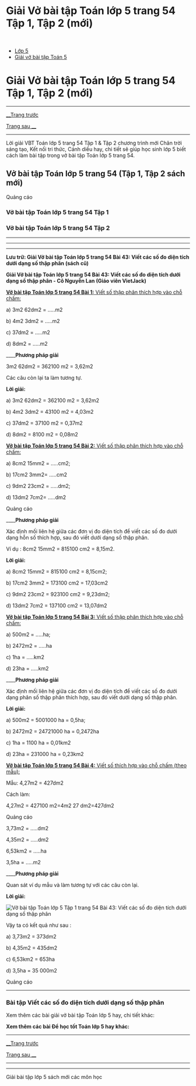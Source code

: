 # Giải Vở bài tập Toán lớp 5 trang 54 Tập 1, Tập 2 (mới)

﻿

  * [Lớp 5](https://vietjack.com/series/lop-5.jsp)
  * [Giải vở bài tập Toán 5](https://vietjack.com/giai-vo-bai-tap-toan-5/index.jsp)



# Giải Vở bài tập Toán lớp 5 trang 54 Tập 1, Tập 2 (mới)

* * *

[__Trang trước](https://vietjack.com/giai-vo-bai-tap-toan-5/bai-42-viet-cac-so-do-khoi-luong-duoi-dang-so-thap-phan.jsp)

[Trang sau __](https://vietjack.com/giai-vo-bai-tap-toan-5/bai-44-luyen-tap-chung.jsp)

* * *

Lời giải VBT Toán lớp 5 trang 54 Tập 1 & Tập 2 chương trình mới Chân trời sáng tạo, Kết nối tri thức, Cánh diều hay, chi tiết sẽ giúp học sinh lớp 5 biết cách làm bài tập trong vở bài tập Toán lớp 5 trang 54.

## Vở bài tập Toán lớp 5 trang 54 (Tập 1, Tập 2 sách mới)

Quảng cáo

### Vở bài tập Toán lớp 5 trang 54 Tập 1

### Vở bài tập Toán lớp 5 trang 54 Tập 2

* * *

* * *

* * *

**Lưu trữ: Giải Vở bài tập Toán lớp 5 trang 54 Bài 43: Viết các số đo diện tích dưới dạng số thập phân (sách cũ)**

**Giải Vở bài tập Toán lớp 5 trang 54 Bài 43: Viết các số đo diện tích dưới dạng số thập phân - Cô Nguyễn Lan (Giáo viên VietJack)**

[**Vở bài tập Toán lớp 5 trang 54 Bài 1:** Viết số thập phân thích hợp vào chỗ chấm: ](https://vietjack.com/giai-vo-bai-tap-toan-5/bai-1-trang-54-vbt-toan-5-tap-1.jsp)

a) 3m2 62dm2 = .....m2

b) 4m2 3dm2 = .....m2

c) 37dm2 = .....m2

d) 8dm2 = .....m2

____**Phương pháp giải**

3m2 62dm2 = 362100 m2 = 3,62m2

Các câu còn lại ta làm tương tự.

**Lời giải:**

a) 3m2 62dm2 = 362100 m2 = 3,62m2

b) 4m2 3dm2 = 43100 m2 = 4,03m2

c) 37dm2 = 37100 m2 = 0,37m2

d) 8dm2 = 8100 m2 = 0,08m2

[**Vở bài tập Toán lớp 5 trang 54 Bài 2:** Viết số thập phân thích hợp vào chỗ chấm: ](https://vietjack.com/giai-vo-bai-tap-toan-5/bai-2-trang-54-vbt-toan-5-tap-1.jsp)

a) 8cm2 15mm2 = .....cm2;

b) 17cm2 3mm2= .....cm2

c) 9dm2 23cm2 = .....dm2;

d) 13dm2 7cm2= .....dm2

Quảng cáo

____**Phương pháp giải**

Xác định mối liên hệ giữa các đơn vị đo diện tích để viết các số đo dưới dạng hỗn số thích hợp, sau đó viết dưới dạng số thập phân.

Ví dụ : 8cm2 15mm2 = 815100 cm2 = 8,15m2.

**Lời giải:**

a) 8cm2 15mm2 = 815100 cm2 = 8,15cm2;

b) 17cm2 3mm2 = 173100 cm2 = 17,03cm2

c) 9dm2 23cm2 = 923100 cm2 = 9,23dm2;

d) 13dm2 7cm2 = 137100 cm2 = 13,07dm2

[**Vở bài tập Toán lớp 5 trang 54 Bài 3:** Viết số thập phân thích hợp vào chỗ chấm: ](https://vietjack.com/giai-vo-bai-tap-toan-5/bai-3-trang-54-vbt-toan-5-tap-1.jsp)

a) 500m2 = .....ha;

b) 2472m2 = .....ha

c) 1ha = .....km2

d) 23ha = .....km2

____**Phương pháp giải**

Xác định mối liên hệ giữa các đơn vị đo diện tích để viết các số đo dưới dạng phân số thập phân thích hợp, sau đó viết dưới dạng số thập phân.

**Lời giải:**

a) 500m2 = 5001000 ha = 0,5ha;

b) 2472m2 = 24721000 ha = 0,2472ha

c) 1ha = 1100 ha = 0,01km2

d) 23ha = 231000 ha = 0,23km2

[**Vở bài tập Toán lớp 5 trang 54 Bài 4:** Viết số thích hợp vào chỗ chấm (theo mẫu): ](https://vietjack.com/giai-vo-bai-tap-toan-5/bai-4-trang-54-vbt-toan-5-tap-1.jsp)

Mẫu: 4,27m2 = 427dm2

Cách làm:

4,27m2 = 427100 m2=4m2 27 dm2=427dm2

Quảng cáo

3,73m2 = .....dm2

4,35m2 = .....dm2

6,53km2 = .....ha

3,5ha = .....m2

____**Phương pháp giải**

Quan sát ví dụ mẫu và làm tương tự với các câu còn lại. 

**Lời giải:**

![Vở bài tập Toán lớp 5 Tập 1 trang 54 Bài 43: Viết các số đo diện tích dưới dạng số thập phân](https://vietjack.com/giai-vo-bai-tap-toan-5/images/2022-bai-4-trang-54-vbt-toan-5-tap-1-sua2022.PNG)

Vậy ta có kết quả như sau :

a) 3,73m2 = 373dm2

b) 4,35m2 = 435dm2

c) 6,53km2 = 653ha 

d) 3,5ha = 35 000m2

Quảng cáo

* * *

### **Bài tập Viết các số đo diện tích dưới dạng số thập phân**

Xem thêm các bài giải vở bài tập Toán lớp 5 hay, chi tiết khác:

**Xem thêm các bài Để học tốt Toán lớp 5 hay khác:**

* * *

[__Trang trước](https://vietjack.com/giai-vo-bai-tap-toan-5/bai-42-viet-cac-so-do-khoi-luong-duoi-dang-so-thap-phan.jsp)

[Trang sau __](https://vietjack.com/giai-vo-bai-tap-toan-5/bai-44-luyen-tap-chung.jsp)

* * *

* * *

Giải bài tập lớp 5 sách mới các môn học
